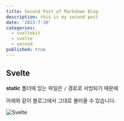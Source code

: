 ```yaml
---
title: Second Post of Markdown Blog
description: this is my second post
date: '2023-7-30'
categories:
  - sveltekit
  - svelte
  - second
published: true
---
```


## Svelte

**static** 폴더에 있는 파일은 `/` 경로로 서빙되기 때문에

아래와 같이 블로그에서 그대로 불러올 수 있습니다.

![Svelte](favicon.png)
